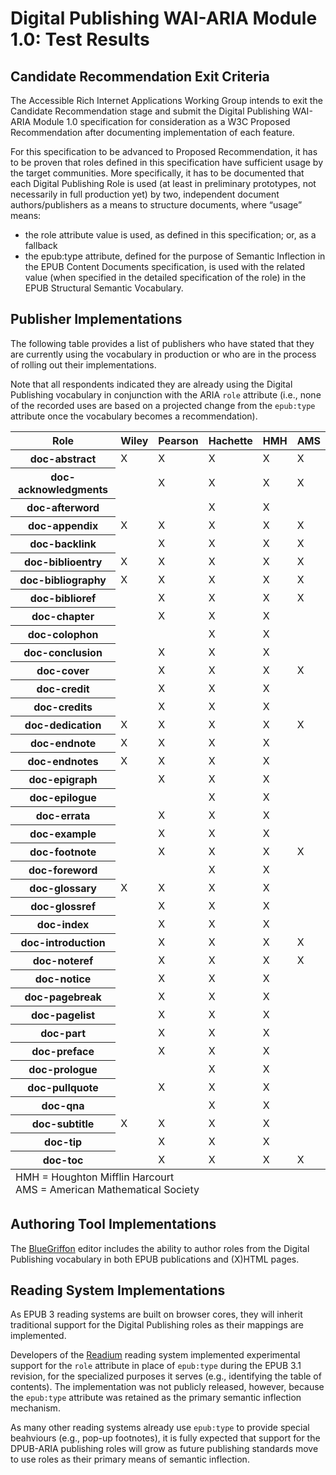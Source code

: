 Digital Publishing WAI-ARIA Module 1.0: Test Results
====================================================

Candidate Recommendation Exit Criteria
--------------------------------------

The Accessible Rich Internet Applications Working Group intends to exit the
Candidate Recommendation stage and submit the Digital Publishing WAI-ARIA
Module 1.0 specification for consideration as a W3C Proposed Recommendation
after documenting implementation of each feature.

For this specification to be advanced to Proposed Recommendation, it has to be
proven that roles defined in this specification have sufficient usage by the
target communities. More specifically, it has to be documented that each Digital
Publishing Role is used (at least in preliminary prototypes, not necessarily in
full production yet) by two, independent document authors/publishers as a means
to structure documents, where “usage” means:

* the role attribute value is used, as defined in this specification; or, as a
  fallback
* the epub:type attribute, defined for the purpose of Semantic Inflection in
  the EPUB Content Documents specification, is used with the related value (when
  specified in the detailed specification of the role) in the EPUB Structural
  Semantic Vocabulary.

Publisher Implementations
-------------------------

The following table provides a list of publishers who have stated that they are currently using the vocabulary in production or who are in the process of rolling out their implementations.

Note that all respondents indicated they are already using the Digital Publishing vocabulary in conjunction with the ARIA `role` attribute (i.e., none of the recorded uses are based on a projected change from the `epub:type` attribute once the vocabulary becomes a recommendation).

<table>
    <thead>
        <tr>
            <th>Role</th>
            <th>Wiley</th>
            <th>Pearson</th>
            <th>Hachette</th>
            <th>HMH</th>
            <th>AMS</th>
        </tr>
    </thead>
    <tbody>
        <tr>
            <th>doc-abstract</th>
            <td>X</td>
            <td>X</td>
            <td>X</td>
            <td>X</td>
            <td>X</td>
        </tr>
        <tr>
            <th>doc-acknowledgments</th>
            <td></td>
            <td>X</td>
            <td>X</td>
            <td>X</td>
            <td>X</td>
        </tr>
        <tr>
            <th>doc-afterword</th>
            <td></td>
            <td></td>
            <td>X</td>
            <td>X</td>
            <td></td>
        </tr>
        <tr>
            <th>doc-appendix</th>
            <td>X</td>
            <td>X</td>
            <td>X</td>
            <td>X</td>
            <td>X</td>
        </tr>
        <tr>
            <th>doc-backlink</th>
            <td></td>
            <td>X</td>
            <td>X</td>
            <td>X</td>
            <td>X</td>
        </tr>
        <tr>
            <th>doc-biblioentry</th>
            <td>X</td>
            <td>X</td>
            <td>X</td>
            <td>X</td>
            <td>X</td>
        </tr>
        <tr>
            <th>doc-bibliography</th>
            <td>X</td>
            <td>X</td>
            <td>X</td>
            <td>X</td>
            <td>X</td>
        </tr>
        <tr>
            <th>doc-biblioref</th>
            <td></td>
            <td>X</td>
            <td>X</td>
            <td>X</td>
            <td>X</td>
        </tr>
        <tr>
            <th>doc-chapter</th>
            <td></td>
            <td>X</td>
            <td>X</td>
            <td>X</td>
            <td></td>
        </tr>
        <tr>
            <th>doc-colophon</th>
            <td></td>
            <td></td>
            <td>X</td>
            <td>X</td>
            <td></td>
        </tr>
        <tr>
            <th>doc-conclusion</th>
            <td></td>
            <td>X</td>
            <td>X</td>
            <td>X</td>
            <td></td>
        </tr>
        <tr>
            <th>doc-cover</th>
            <td></td>
            <td>X</td>
            <td>X</td>
            <td>X</td>
            <td>X</td>
        </tr>
        <tr>
            <th>doc-credit</th>
            <td></td>
            <td>X</td>
            <td>X</td>
            <td>X</td>
            <td></td>
        </tr>
        <tr>
            <th>doc-credits</th>
            <td></td>
            <td>X</td>
            <td>X</td>
            <td>X</td>
            <td></td>
        </tr>
        <tr>
            <th>doc-dedication</th>
            <td>X</td>
            <td>X</td>
            <td>X</td>
            <td>X</td>
            <td>X</td>
        </tr>
        <tr>
            <th>doc-endnote</th>
            <td>X</td>
            <td>X</td>
            <td>X</td>
            <td>X</td>
            <td></td>
        </tr>
        <tr>
            <th>doc-endnotes</th>
            <td>X</td>
            <td>X</td>
            <td>X</td>
            <td>X</td>
            <td></td>
        </tr>
        <tr>
            <th>doc-epigraph</th>
            <td></td>
            <td>X</td>
            <td>X</td>
            <td>X</td>
            <td></td>
        </tr>
        <tr>
            <th>doc-epilogue</th>
            <td></td>
            <td></td>
            <td>X</td>
            <td>X</td>
            <td></td>
        </tr>
        <tr>
            <th>doc-errata</th>
            <td></td>
            <td>X</td>
            <td>X</td>
            <td>X</td>
            <td></td>
        </tr>
        <tr>
            <th>doc-example</th>
            <td></td>
            <td>X</td>
            <td>X</td>
            <td>X</td>
            <td></td>
        </tr>
        <tr>
            <th>doc-footnote</th>
            <td></td>
            <td>X</td>
            <td>X</td>
            <td>X</td>
            <td>X</td>
        </tr>
        <tr>
            <th>doc-foreword</th>
            <td></td>
            <td></td>
            <td>X</td>
            <td>X</td>
            <td></td>
        </tr>
        <tr>
            <th>doc-glossary</th>
            <td>X</td>
            <td>X</td>
            <td>X</td>
            <td>X</td>
            <td></td>
        </tr>
        <tr>
            <th>doc-glossref</th>
            <td></td>
            <td>X</td>
            <td>X</td>
            <td>X</td>
            <td></td>
        </tr>
        <tr>
            <th>doc-index</th>
            <td></td>
            <td>X</td>
            <td>X</td>
            <td>X</td>
            <td></td>
        </tr>
        <tr>
            <th>doc-introduction</th>
            <td></td>
            <td>X</td>
            <td>X</td>
            <td>X</td>
            <td>X</td>
        </tr>
        <tr>
            <th>doc-noteref</th>
            <td></td>
            <td>X</td>
            <td>X</td>
            <td>X</td>
            <td>X</td>
        </tr>
        <tr>
            <th>doc-notice</th>
            <td></td>
            <td>X</td>
            <td>X</td>
            <td>X</td>
            <td></td>
        </tr>
        <tr>
            <th>doc-pagebreak</th>
            <td></td>
            <td>X</td>
            <td>X</td>
            <td>X</td>
            <td></td>
        </tr>
        <tr>
            <th>doc-pagelist</th>
            <td></td>
            <td>X</td>
            <td>X</td>
            <td>X</td>
            <td></td>
        </tr>
        <tr>
            <th>doc-part</th>
            <td></td>
            <td>X</td>
            <td>X</td>
            <td>X</td>
            <td></td>
        </tr>
        <tr>
            <th>doc-preface</th>
            <td></td>
            <td>X</td>
            <td>X</td>
            <td>X</td>
            <td></td>
        </tr>
        <tr>
            <th>doc-prologue</th>
            <td></td>
            <td></td>
            <td>X</td>
            <td>X</td>
            <td></td>
        </tr>
        <tr>
            <th>doc-pullquote</th>
            <td></td>
            <td>X</td>
            <td>X</td>
            <td>X</td>
            <td></td>
        </tr>
        <tr>
            <th>doc-qna</th>
            <td></td>
            <td></td>
            <td>X</td>
            <td>X</td>
            <td></td>
        </tr>
        <tr>
            <th>doc-subtitle</th>
            <td>X</td>
            <td>X</td>
            <td>X</td>
            <td>X</td>
            <td></td>
        </tr>
        <tr>
            <th>doc-tip</th>
            <td></td>
            <td>X</td>
            <td>X</td>
            <td>X</td>
            <td></td>
        </tr>
        <tr>
            <th>doc-toc</th>
            <td></td>
            <td>X</td>
            <td>X</td>
            <td>X</td>
            <td>X</td>
        </tr>
    </tbody>
    <tfoot>
        <tr>
            <td colspan="6">
                HMH = Houghton Mifflin Harcourt<br/>
                AMS = American Mathematical Society
            </td>
        </tr>
    </tfoot>
</table>

Authoring Tool Implementations
------------------------------

The [BlueGriffon](http://bluegriffon.org/) editor includes the ability to author roles from the Digital Publishing vocabulary in both EPUB publications and (X)HTML pages.


Reading System Implementations
------------------------------

As EPUB 3 reading systems are built on browser cores, they will inherit traditional support for the Digital Publishing roles as their mappings are implemented.

Developers of the [Readium](http://readium.org/) reading system implemented experimental support for the `role` attribute in place of `epub:type` during the EPUB 3.1 revision, for the specialized  purposes it serves (e.g., identifying the table of contents). The implementation was not publicly released, however, because the `epub:type` attribute was retained as the primary semantic inflection mechanism.

As many other reading systems already use `epub:type` to provide special beahviours (e.g., pop-up footnotes), it is fully expected that support for the DPUB-ARIA publishing roles will grow as future publishing standards move to use roles as their primary means of semantic inflection.
